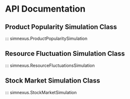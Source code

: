 # API Documentation

## Product Popularity Simulation Class

::: simnexus.ProductPopularitySimulation

## Resource Fluctuation Simulation Class

::: simnexus.ResourceFluctuationsSimulation

## Stock Market Simulation Class

::: simnexus.StockMarketSimulation